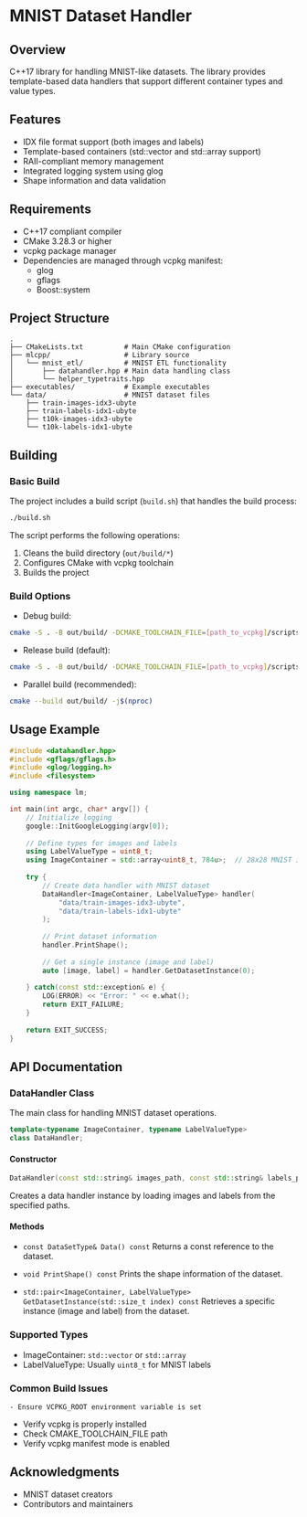 # MNIST Dataset Handler

## Overview
C++17 library for handling MNIST-like datasets.
The library provides template-based data handlers that support different container types and value types.

## Features
- IDX file format support (both images and labels)
- Template-based containers (std::vector and std::array support)
- RAII-compliant memory management
- Integrated logging system using glog
- Shape information and data validation

## Requirements
- C++17 compliant compiler
- CMake 3.28.3 or higher
- vcpkg package manager
- Dependencies are managed through vcpkg manifest:
  - glog
  - gflags
  - Boost::system

## Project Structure
```
.
├── CMakeLists.txt          # Main CMake configuration
├── mlcpp/                  # Library source
│   └── mnist_etl/          # MNIST ETL functionality
│       ├── datahandler.hpp # Main data handling class
│       └── helper_typetraits.hpp
├── executables/            # Example executables
└── data/                   # MNIST dataset files
    ├── train-images-idx3-ubyte
    ├── train-labels-idx1-ubyte
    ├── t10k-images-idx3-ubyte
    └── t10k-labels-idx1-ubyte
```

## Building

### Basic Build
The project includes a build script (`build.sh`) that handles the build process:

```bash
./build.sh
```

The script performs the following operations:
1. Cleans the build directory (`out/build/*`)
2. Configures CMake with vcpkg toolchain
3. Builds the project

### Build Options

- Debug build:
```bash
cmake -S . -B out/build/ -DCMAKE_TOOLCHAIN_FILE=[path_to_vcpkg]/scripts/buildsystems/vcpkg.cmake -DCMAKE_BUILD_TYPE=Debug
```

- Release build (default):
```bash
cmake -S . -B out/build/ -DCMAKE_TOOLCHAIN_FILE=[path_to_vcpkg]/scripts/buildsystems/vcpkg.cmake -DCMAKE_BUILD_TYPE=Release
```

- Parallel build (recommended):
```bash
cmake --build out/build/ -j$(nproc)
```

## Usage Example

```cpp
#include <datahandler.hpp>
#include <gflags/gflags.h>
#include <glog/logging.h>
#include <filesystem>

using namespace lm;

int main(int argc, char* argv[]) {
    // Initialize logging
    google::InitGoogleLogging(argv[0]);
    
    // Define types for images and labels
    using LabelValueType = uint8_t;
    using ImageContainer = std::array<uint8_t, 784u>;  // 28x28 MNIST images
    
    try {
        // Create data handler with MNIST dataset
        DataHandler<ImageContainer, LabelValueType> handler(
            "data/train-images-idx3-ubyte",
            "data/train-labels-idx1-ubyte"
        );
        
        // Print dataset information
        handler.PrintShape();
        
        // Get a single instance (image and label)
        auto [image, label] = handler.GetDatasetInstance(0);
        
    } catch(const std::exception& e) {
        LOG(ERROR) << "Error: " << e.what();
        return EXIT_FAILURE;
    }
    
    return EXIT_SUCCESS;
}
```

## API Documentation

### DataHandler Class
The main class for handling MNIST dataset operations.

```cpp
template<typename ImageContainer, typename LabelValueType>
class DataHandler;
```

#### Constructor
```cpp
DataHandler(const std::string& images_path, const std::string& labels_path);
```
Creates a data handler instance by loading images and labels from the specified paths.

#### Methods
- `const DataSetType& Data() const`
  Returns a const reference to the dataset.

- `void PrintShape() const`
  Prints the shape information of the dataset.

- `std::pair<ImageContainer, LabelValueType> GetDatasetInstance(std::size_t index) const`
  Retrieves a specific instance (image and label) from the dataset.

### Supported Types
- ImageContainer: `std::vector` or `std::array`
- LabelValueType: Usually `uint8_t` for MNIST labels

### Common Build Issues
    - Ensure VCPKG_ROOT environment variable is set
   - Verify vcpkg is properly installed
   - Check CMAKE_TOOLCHAIN_FILE path
   - Verify vcpkg manifest mode is enabled

## Acknowledgments
- MNIST dataset creators
- Contributors and maintainers
